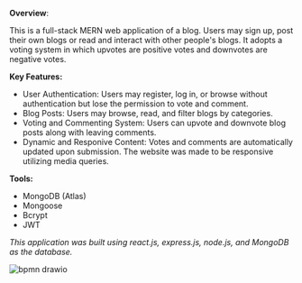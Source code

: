 **Overview**:

  This is a full-stack MERN web application of a blog. Users may sign up, post their own blogs or read and interact with other people's blogs. It adopts a voting system in which upvotes are positive votes and downvotes are negative votes. 

**Key Features:**
  * User Authentication: Users may register, log in, or browse without authentication but lose the permission to vote and comment.
  * Blog Posts: Users may browse, read, and filter blogs by categories.
  * Voting and Commenting System: Users can upvote and downvote blog posts along with leaving comments.
  * Dynamic and Responive Content: Votes and comments are automatically updated upon submission. The website was made to be responsive utilizing media queries.

**Tools:**
  * MongoDB (Atlas)
  * Mongoose
  * Bcrypt
  * JWT

_This application was built using react.js, express.js, node.js, and MongoDB as the database._


![bpmn drawio](https://github.com/user-attachments/assets/79cb0c3b-9507-4699-ad06-7e9d926debb8)
